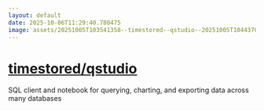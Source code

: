 ```yaml
---
layout: default
date: 2025-10-06T11:29:40.780475
image: assets/20251005T103541358--timestored--qstudio--20251005T104437090--cropped.png
---
```


# [timestored/qstudio](https://github.com/timestored/qstudio)

SQL client and notebook for querying, charting, and exporting data across many databases
